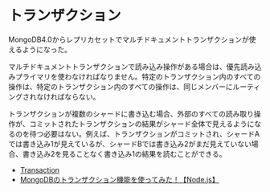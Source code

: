 トランザクション
===


MongoDB4.0からレプリカセットでマルチドキュメントトランザクションが使えるようになった。

マルチドキュメントトランザクションで読み込み操作がある場合は、優先読み込みプライマリを使わなければなりません。特定のトランザクション内のすべての操作は、特定のトランザクション内のすべての操作は、同じメンバーにルーティングされなければならない。

トランザクションが複数のシャードに書き込む場合、外部のすべての読み取り操作が、コミットされたトランザクションの結果がシャード全体で見えるようになるのを待つ必要はない。例えば、トランザクションがコミットされ、シャードAでは書き込み1が見えているが、シャードBでは書き込み2がまだ見えていない場合、書き込み2を見ることなく書き込み1の結果を読むことができる。

- [Transaction](https://docs.mongodb.com/manual/core/transactions/)
- [MongoDBのトランザクション機能を使ってみた！【Node.js】](https://rightcode.co.jp/blog/information-technology/node-js-mongodb-transaction-function-use)

